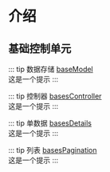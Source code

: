 # 介绍
## 基础控制单元
::: tip 数据存储
[baseModel](../clients/controller/baseModel.md)  
这是一个提示
:::

::: tip 控制器
[basesController](../clients/controller/basesController.md)  
这是一个提示
:::

::: tip 单数据
[basesDetails](../clients/controller/basesDetails.md)  
这是一个提示
:::

::: tip 列表
[basesPagination](../clients/controller/basesPagination.md)  
这是一个提示
:::



<!-- # 配置
::: tip
这是一个提示
:::

::: warning
这是一个警告
:::

::: danger
这是一个危险警告
:::

::: details
这是一个详情块，在 IE / Edge 中不生效
:::

::: danger STOP
危险区域，禁止通行
:::

::: details 点击查看代码
```js
console.log('你好，VuePress！')
```
::: -->